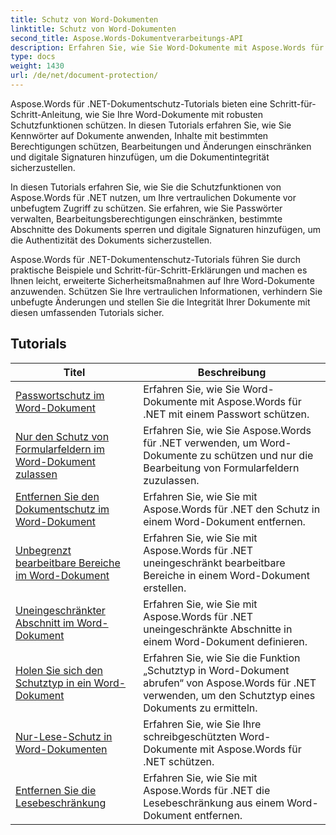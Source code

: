 ```yaml
---
title: Schutz von Word-Dokumenten
linktitle: Schutz von Word-Dokumenten
second_title: Aspose.Words-Dokumentverarbeitungs-API
description: Erfahren Sie, wie Sie Word-Dokumente mit Aspose.Words für .NET schützen. Die Tutorials führen Sie durch die verschiedenen Schutzmethoden, wie z. B. das Sperren von Änderungen, den Passwortschutz, die Einschränkung des Zugriffs auf Dokumentelemente und vieles mehr.
type: docs
weight: 1430
url: /de/net/document-protection/
---
```

Aspose.Words für .NET-Dokumentschutz-Tutorials bieten eine Schritt-für-Schritt-Anleitung, wie Sie Ihre Word-Dokumente mit robusten Schutzfunktionen schützen. In diesen Tutorials erfahren Sie, wie Sie Kennwörter auf Dokumente anwenden, Inhalte mit bestimmten Berechtigungen schützen, Bearbeitungen und Änderungen einschränken und digitale Signaturen hinzufügen, um die Dokumentintegrität sicherzustellen.

In diesen Tutorials erfahren Sie, wie Sie die Schutzfunktionen von Aspose.Words für .NET nutzen, um Ihre vertraulichen Dokumente vor unbefugtem Zugriff zu schützen. Sie erfahren, wie Sie Passwörter verwalten, Bearbeitungsberechtigungen einschränken, bestimmte Abschnitte des Dokuments sperren und digitale Signaturen hinzufügen, um die Authentizität des Dokuments sicherzustellen.

Aspose.Words für .NET-Dokumentenschutz-Tutorials führen Sie durch praktische Beispiele und Schritt-für-Schritt-Erklärungen und machen es Ihnen leicht, erweiterte Sicherheitsmaßnahmen auf Ihre Word-Dokumente anzuwenden. Schützen Sie Ihre vertraulichen Informationen, verhindern Sie unbefugte Änderungen und stellen Sie die Integrität Ihrer Dokumente mit diesen umfassenden Tutorials sicher.

 ## Tutorials
| Titel | Beschreibung |
| --- | --- |
| [Passwortschutz im Word-Dokument](./password-protection/) | Erfahren Sie, wie Sie Word-Dokumente mit Aspose.Words für .NET mit einem Passwort schützen. |
| [Nur den Schutz von Formularfeldern im Word-Dokument zulassen](./allow-only-form-fields-protect/) | Erfahren Sie, wie Sie Aspose.Words für .NET verwenden, um Word-Dokumente zu schützen und nur die Bearbeitung von Formularfeldern zuzulassen. |
| [Entfernen Sie den Dokumentschutz im Word-Dokument](./remove-document-protection/) | Erfahren Sie, wie Sie mit Aspose.Words für .NET den Schutz in einem Word-Dokument entfernen. |
| [Unbegrenzt bearbeitbare Bereiche im Word-Dokument](./unrestricted-editable-regions/) | Erfahren Sie, wie Sie mit Aspose.Words für .NET uneingeschränkt bearbeitbare Bereiche in einem Word-Dokument erstellen. |
| [Uneingeschränkter Abschnitt im Word-Dokument](./unrestricted-section/) | Erfahren Sie, wie Sie mit Aspose.Words für .NET uneingeschränkte Abschnitte in einem Word-Dokument definieren. |
| [Holen Sie sich den Schutztyp in ein Word-Dokument](./get-protection-type/) | Erfahren Sie, wie Sie die Funktion „Schutztyp in Word-Dokument abrufen“ von Aspose.Words für .NET verwenden, um den Schutztyp eines Dokuments zu ermitteln. |
| [Nur-Lese-Schutz in Word-Dokumenten](./read-only-protection/) | Erfahren Sie, wie Sie Ihre schreibgeschützten Word-Dokumente mit Aspose.Words für .NET schützen. |
| [Entfernen Sie die Lesebeschränkung](./remove-read-only-restriction/) | Erfahren Sie, wie Sie mit Aspose.Words für .NET die Lesebeschränkung aus einem Word-Dokument entfernen. |